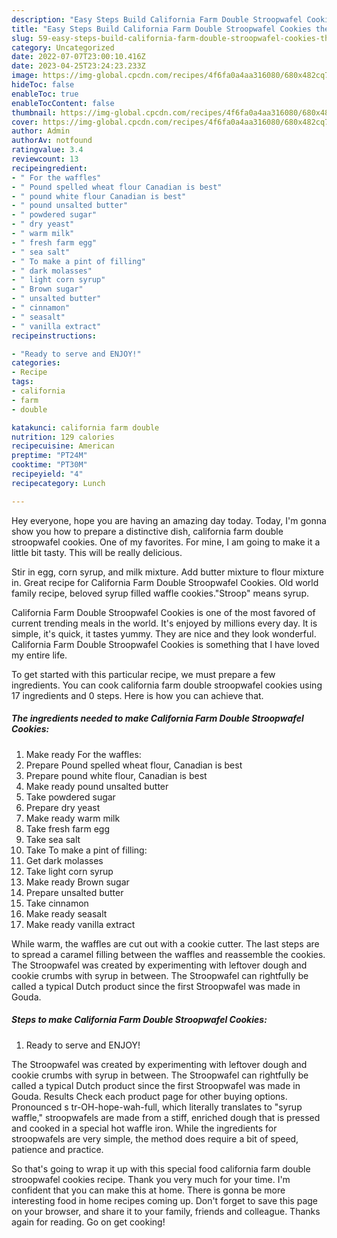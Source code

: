 ```yaml
---
description: "Easy Steps Build California Farm Double Stroopwafel Cookies the Delicious"
title: "Easy Steps Build California Farm Double Stroopwafel Cookies the Delicious"
slug: 59-easy-steps-build-california-farm-double-stroopwafel-cookies-the-delicious
category: Uncategorized
date: 2022-07-07T23:00:10.416Z
date: 2023-04-25T23:24:23.233Z
image: https://img-global.cpcdn.com/recipes/4f6fa0a4aa316080/680x482cq70/california-farm-double-stroopwafel-cookies-recipe-main-photo.jpg
hideToc: false
enableToc: true
enableTocContent: false
thumbnail: https://img-global.cpcdn.com/recipes/4f6fa0a4aa316080/680x482cq70/california-farm-double-stroopwafel-cookies-recipe-main-photo.jpg
cover: https://img-global.cpcdn.com/recipes/4f6fa0a4aa316080/680x482cq70/california-farm-double-stroopwafel-cookies-recipe-main-photo.jpg
author: Admin
authorAv: notfound
ratingvalue: 3.4
reviewcount: 13
recipeingredient:
- " For the waffles"
- " Pound spelled wheat flour Canadian is best"
- " pound white flour Canadian is best"
- " pound unsalted butter"
- " powdered sugar"
- " dry yeast"
- " warm milk"
- " fresh farm egg"
- " sea salt"
- " To make a pint of filling"
- " dark molasses"
- " light corn syrup"
- " Brown sugar"
- " unsalted butter"
- " cinnamon"
- " seasalt"
- " vanilla extract"
recipeinstructions:

- "Ready to serve and ENJOY!"
categories:
- Recipe
tags:
- california
- farm
- double

katakunci: california farm double 
nutrition: 129 calories
recipecuisine: American
preptime: "PT24M"
cooktime: "PT30M"
recipeyield: "4"
recipecategory: Lunch

---
```



Hey everyone, hope you are having an amazing day today. Today, I'm gonna show you how to prepare a distinctive dish, california farm double stroopwafel cookies. One of my favorites. For mine, I am going to make it a little bit tasty. This will be really delicious.

Stir in egg, corn syrup, and milk mixture. Add butter mixture to flour mixture in. Great recipe for California Farm Double Stroopwafel Cookies. Old world family recipe, beloved syrup filled waffle cookies.&#34;Stroop&#34; means syrup.

California Farm Double Stroopwafel Cookies is one of the most favored of current trending meals in the world. It's enjoyed by millions every day. It is simple, it's quick, it tastes yummy. They are nice and they look wonderful. California Farm Double Stroopwafel Cookies is something that I have loved my entire life.


To get started with this particular recipe, we must prepare a few ingredients. You can cook california farm double stroopwafel cookies using 17 ingredients and 0 steps. Here is how you can achieve that.

<!--inarticleads1-->

##### The ingredients needed to make California Farm Double Stroopwafel Cookies:

1. Make ready  For the waffles:
1. Prepare  Pound spelled wheat flour, Canadian is best
1. Prepare  pound white flour, Canadian is best
1. Make ready  pound unsalted butter
1. Take  powdered sugar
1. Prepare  dry yeast
1. Make ready  warm milk
1. Take  fresh farm egg
1. Take  sea salt
1. Take  To make a pint of filling:
1. Get  dark molasses
1. Take  light corn syrup
1. Make ready  Brown sugar
1. Prepare  unsalted butter
1. Take  cinnamon
1. Make ready  seasalt
1. Make ready  vanilla extract


While warm, the waffles are cut out with a cookie cutter. The last steps are to spread a caramel filling between the waffles and reassemble the cookies. The Stroopwafel was created by experimenting with leftover dough and cookie crumbs with syrup in between. The Stroopwafel can rightfully be called a typical Dutch product since the first Stroopwafel was made in Gouda. 

<!--inarticleads2-->

##### Steps to make California Farm Double Stroopwafel Cookies:


1. Ready to serve and ENJOY!

The Stroopwafel was created by experimenting with leftover dough and cookie crumbs with syrup in between. The Stroopwafel can rightfully be called a typical Dutch product since the first Stroopwafel was made in Gouda. Results Check each product page for other buying options. Pronounced s tr-OH-hope-wah-full, which literally translates to &#34;syrup waffle,&#34; stroopwafels are made from a stiff, enriched dough that is pressed and cooked in a special hot waffle iron. While the ingredients for stroopwafels are very simple, the method does require a bit of speed, patience and practice. 

So that's going to wrap it up with this special food california farm double stroopwafel cookies recipe. Thank you very much for your time. I'm confident that you can make this at home. There is gonna be more interesting food in home recipes coming up. Don't forget to save this page on your browser, and share it to your family, friends and colleague. Thanks again for reading. Go on get cooking!
